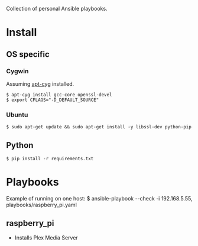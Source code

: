 Collection of personal Ansible playbooks.

# Install
## OS specific
### Cygwin
Assuming [apt-cyg](https://github.com/transcode-open/apt-cyg) installed.

    $ apt-cyg install gcc-core openssl-devel
    $ export CFLAGS="-D_DEFAULT_SOURCE"

### Ubuntu
    $ sudo apt-get update && sudo apt-get install -y libssl-dev python-pip

## Python
    $ pip install -r requirements.txt

# Playbooks
Example of running on one host:
    $ ansible-playbook --check -i 192.168.5.55, playbooks/raspberry_pi.yaml 


## raspberry_pi
* Installs Plex Media Server
